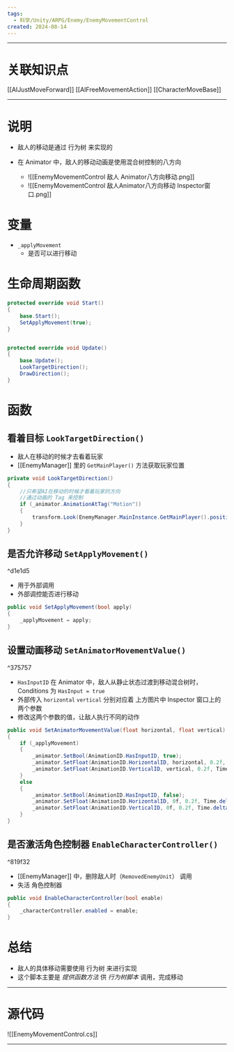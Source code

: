 ```yaml
---
tags:
  - 科学/Unity/ARPG/Enemy/EnemyMovementControl
created: 2024-08-14
---
```


---
# 关联知识点

[[AIJustMoveForward]] [[AIFreeMovementAction]] [[CharacterMoveBase]]

---
# 说明

- 敌人的移动是通过 行为树 来实现的

- 在 Animator 中，敌人的移动动画是使用混合树控制的八方向
	- ![[EnemyMovementControl 敌人 Animator八方向移动.png]]
	- ![[EnemyMovementControl 敌人Animator八方向移动 Inspector窗口.png]]
# 变量

- `_applyMovement`
	- 是否可以进行移动
# 生命周期函数

```C#
protected override void Start()
{
	base.Start();
	SetApplyMovement(true);
}


protected override void Update()
{
	base.Update();
	LookTargetDirection();
	DrawDirection();
}
```
# 函数
## 看着目标 `LookTargetDirection()`

- 敌人在移动的时候才去看着玩家
- [[EnemyManager]] 里的 `GetMainPlayer()` 方法获取玩家位置

```C#
private void LookTargetDirection()
{
	//只希望AI在移动的时候才看着玩家的方向
	//通过动画的 Tag 来控制 
	if (_animator.AnimationAtTag("Motion"))
	{
		transform.Look(EnemyManager.MainInstance.GetMainPlayer().position, 500f);
	}
}
```
## 是否允许移动 `SetApplyMovement()`

^d1e1d5

- 用于外部调用
- 外部调控能否进行移动

```C#
public void SetApplyMovement(bool apply)
{
	_applyMovement = apply;
}
```
## 设置动画移动 `SetAnimatorMovementValue()`

^375757

- `HasInputID` 在 Animator 中，敌人从静止状态过渡到移动混合树时，Conditions 为 `HasInput = true`
- 外部传入 `horizontal` `vertical` 分别对应着 上方图片中 Inspector 窗口上的两个参数
- 修改这两个参数的值，让敌人执行不同的动作
 
```C#
public void SetAnimatorMovementValue(float horizontal, float vertical)
{
	if (_applyMovement)
	{
		_animator.SetBool(AnimationID.HasInputID, true);
		_animator.SetFloat(AnimationID.HorizontalID, horizontal, 0.2f, Time.deltaTime);
		_animator.SetFloat(AnimationID.VerticalID, vertical, 0.2f, Time.deltaTime);
	}
	else
	{
		_animator.SetBool(AnimationID.HasInputID, false);
		_animator.SetFloat(AnimationID.HorizontalID, 0f, 0.2f, Time.deltaTime);
		_animator.SetFloat(AnimationID.VerticalID, 0f, 0.2f, Time.deltaTime);
	}
}
```
## 是否激活角色控制器 `EnableCharacterController()`

^819f32

- [[EnemyManager]] 中，删除敌人时（`RemovedEnemyUnit`） 调用
- 失活 角色控制器

```C#
public void EnableCharacterController(bool enable)
{
	_characterController.enabled = enable;
}
```
# 总结

- 敌人的具体移动需要使用 行为树 来进行实现
- 这个脚本主要是 *提供函数方法* 供 *行为树脚本* 调用，完成移动

---
# 源代码

![[EnemyMovementControl.cs]]

---